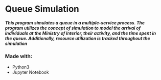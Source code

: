 # Queue Simulation

##### This program simulates a queue in a multiple-service process. The program utilizes the concept of simulation to model the arrival of individuals at the Ministry of Interior, their activity, and the time spent in the queue. Additionally, resource utilization is tracked throughout the simulation

### Made with:
- Python3
- Jupyter Notebook

